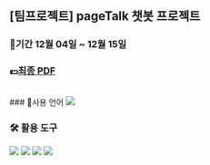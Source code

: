 ## [팀프로젝트] pageTalk 챗봇 프로젝트

### 📆기간 12월 04일 ~ 12월 15일 

### 💷[최종 PDF](https://github.com/JeongYoonBaek/PythonProject/blob/main/%ED%98%84%EC%98%A4/pageTalk%20%EC%B1%97%EB%B4%87%20ppt.pdf)

<br>
### 📓사용 언어
<img src="https://img.shields.io/badge/python-3776AB?style=for-the-badge&#x26;logo=python&logoColor=white"/></a> 
<br>


### 🛠 활용 도구
<img src="https://img.shields.io/badge/pycharm-000000?style=for-the-badge&#x26;logo=pycharm&logoColor=white"/></a>
<img src="https://img.shields.io/badge/flask-g000000?style=for-the-badge&#x26;logo=flask&logoColor=white"/></a>
<img src="https://img.shields.io/badge/kakao-FFCD00?style=for-the-badge&#x26;logo=kakao&logoColor=white"/></a>
<img src="https://img.shields.io/badge/canva-00C4CC?style=for-the-badge&#x26;logo=canva&logoColor=white"/></a>

